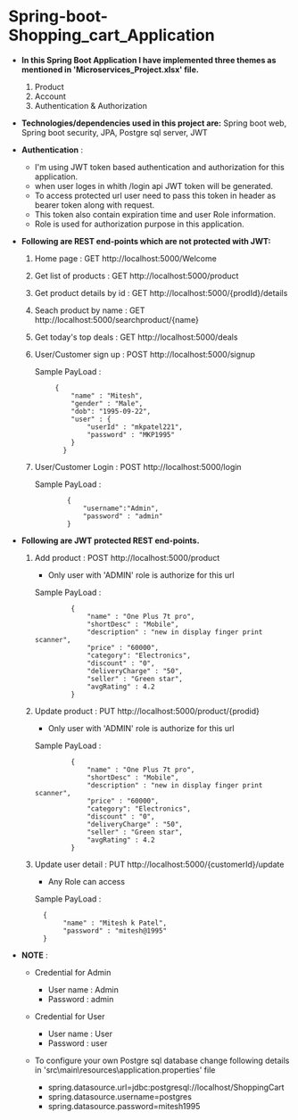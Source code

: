 # Spring-boot-Shopping_cart_Application

*  **In this Spring Boot Application I have implemented three themes as mentioned in 'Microservices_Project.xlsx' file.**
    
    1) Product
    2) Account
    3) Authentication & Authorization
    
*  **Technologies/dependencies used in this project are:** 
Spring boot web, Spring boot security, JPA, Postgre sql server, JWT

* **Authentication** : 
    *   I'm using JWT token based authentication and authorization for this application.
    *   when user loges in whith /login api JWT token will be generated.
    *   To access protected url user need to pass this token in header as bearer token along with request.
    *   This token also contain expiration time and user Role information.
    *   Role is used for authorization purpose in this application.
    
* **Following are REST end-points which are not protected with JWT:**
 
    1) Home page : GET http://localhost:5000/Welcome
    
    2) Get list of products : GET http://localhost:5000/product
    
    3) Get product details by id : GET http://localhost:5000/{prodId}/details
    
    4) Seach product by name : GET http://localhost:5000/searchproduct/{name}
    
    5) Get today's top deals : GET http://localhost:5000/deals
    
    6) User/Customer sign up : POST http://localhost:5000/signup
        
        Sample PayLoad :   
        
                {
                    "name" : "Mitesh",
                    "gender" : "Male",
                    "dob": "1995-09-22",
                    "user" : {
                        "userId" : "mkpatel221",
                        "password" : "MKP1995"
                    } 	
                  }
     
     7) User/Customer Login : POST http://localhost:5000/login
     
        Sample PayLoad :   
            
                    {
                        "username":"Admin",
                        "password" : "admin"
                    }
 
 * **Following are JWT protected REST end-points.**
 
    1) Add product : POST http://localhost:5000/product
        * Only user with 'ADMIN' role is authorize for this url
        
        Sample PayLoad :   
                    
                    {
                        "name" : "One Plus 7t pro",
                        "shortDesc" : "Mobile",
                        "description" : "new in display finger print scanner",
                        "price" : "60000",
                        "category": "Electronics",
                        "discount" : "0",
                        "deliveryCharge" : "50",
                        "seller" : "Green star",
                        "avgRating" : 4.2
                    }
                    
     2) Update product : PUT http://localhost:5000/product/{prodid}            
           * Only user with 'ADMIN' role is authorize for this url
             
         Sample PayLoad :   
                     
                     {
                         "name" : "One Plus 7t pro",
                         "shortDesc" : "Mobile",
                         "description" : "new in display finger print scanner",
                         "price" : "60000",
                         "category": "Electronics",
                         "discount" : "0",
                         "deliveryCharge" : "50",
                         "seller" : "Green star",
                         "avgRating" : 4.2
                     }        
        
      3) Update user detail : PUT http://localhost:5000/{customerId}/update                
           * Any Role can access
                   
           Sample PayLoad :   
                       
               {
                    "name" : "Mitesh k Patel",
                    "password" : "mitesh@1995"
               }
               
* **NOTE** :
    *   Credential for Admin
        * User name : Admin
        * Password : admin
        
     *   Credential for User
         * User name : User
         * Password : user
     
     * To configure your own Postgre sql database change following details in 'src\main\resources\application.properties' file
        
        * spring.datasource.url=jdbc:postgresql://localhost/ShoppingCart
        * spring.datasource.username=postgres
        * spring.datasource.password=mitesh1995